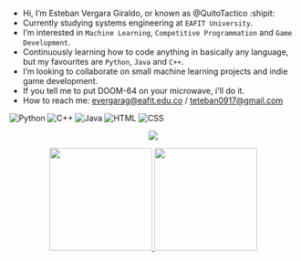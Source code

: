 - Hi, I’m Esteban Vergara Giraldo, or known as @QuitoTactico :shipit:
- Currently studying systems engineering at `EAFIT University`.
- I’m interested in `Machine Learning`, `Competitive Programmation` and `Game Development`.
- Continuously learning how to code anything in basically any language, but my favourites are `Python`, `Java` and `C++`.
- I’m looking to collaborate on small machine learning projects and indie game development.
- If you tell me to put DOOM-64 on your microwave, i'll do it.
- How to reach me:
  evergarag@eafit.edu.co /
  teteban0917@gmail.com

![Python](https://badgen.net/badge/Python/3.12/green) ![C++](https://badgen.net/badge/C++/20/blue) ![Java](https://badgen.net/badge/Java/8/yellow) ![HTML](https://badgen.net/badge/HTML/5/red) ![CSS](https://badgen.net/badge/CSS/3/blue)

<p align="center">
  <img src="https://www.codewars.com/users/EstebanQuito/badges/large">
</p>

<!--
![image](https://www.codewars.com/users/EstebanQuito/badges/large)
-->

<p align="center">
<a href="https://github.com/quitotactico">
  <img height="180em" src="https://github-readme-stats.anuraghazra1.vercel.app/api?username=quitotactico&show_icons=true&theme=algolia&include_all_commits=true&count_private=true"/>
  <img height="180em" src="https://github-readme-stats.anuraghazra1.vercel.app/api/top-langs/?username=quitotactico&layout=compact&langs_count=8&theme=algolia"/>
</a>
</p>

<!---

PAST, changed in feb 2024

- Hi, I’m @QuitoTactico
- Eafit student and Omdena member
- I’m interested in Games and Competitive Programmation
- I’m currently learning how to code in basically any language
- I’m looking to collaborate on small projects and game development
- If you tell me to put DOOM-64 on your microwave, i'll do it.
- How to reach me!:  
  teteban0917@gmail.com /
  evergarag@eafit.edu.co /
  +57 324 250 94 36

QuitoTactico/QuitoTactico is a ✨ special ✨ repository because its `README.md` (this file) appears on your GitHub profile.
You can click the Preview link to take a look at your changes.
--->
